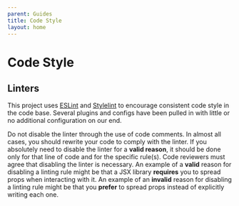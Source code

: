 ```yaml
---
parent: Guides
title: Code Style
layout: home
---
```


# Code Style

## Linters

This project uses [ESLint](https://eslint.org/) and
[Stylelint](https://stylelint.io/) to encourage consistent code style in
the code base. Several plugins and configs have been pulled in with
little or no additional configuration on our end.

Do not disable the linter through the use of code comments. In almost all cases,
you should rewrite your code to comply with the linter. If you absolutely need to
disable the linter for a **valid reason**, it should be done only for that line of
code and for the specific rule(s). Code reviewers must agree that disabling the
linter is necessary. An example of a **valid** reason for disabling a linting rule
might be that a JSX library **requires** you to spread props when interacting with it.
An example of an **invalid** reason for disabling a linting rule might be that you
**prefer** to spread props instead of explicitly writing each one.
